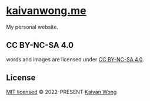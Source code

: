 # [kaivanwong.me](https://kaivanwong.me)

My personal website.

## CC BY-NC-SA 4.0

words and images are licensed under <a href='https://creativecommons.org/licenses/by-nc-sa/4.0/'>CC BY-NC-SA 4.0</a>.

## License

[MIT licensed](./LICENSE) © 2022-PRESENT [Kaivan Wong](https://github.com/kaivanwong)
